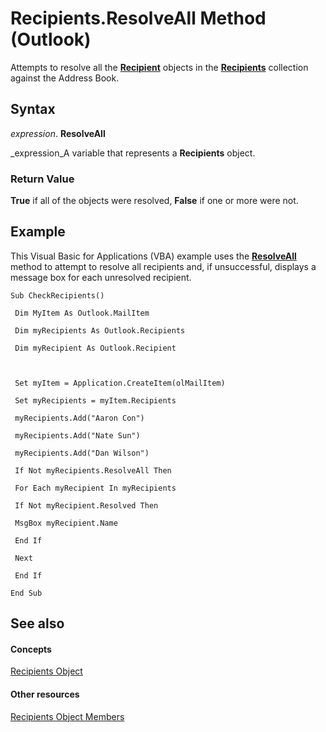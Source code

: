 
# Recipients.ResolveAll Method (Outlook)

Attempts to resolve all the  **[Recipient](8cee4d79-ec55-52a4-710b-6456944ca86d.md)** objects in the  **[Recipients](774f56b7-4de8-9584-60cd-4fbf361f4c85.md)** collection against the Address Book.


## Syntax

 _expression_. **ResolveAll**

 _expression_A variable that represents a  **Recipients** object.


### Return Value

 **True** if all of the objects were resolved, **False** if one or more were not.


## Example

This Visual Basic for Applications (VBA) example uses the  **[ResolveAll](82404dc6-af4e-f32d-68b2-9451328b5ca6.md)** method to attempt to resolve all recipients and, if unsuccessful, displays a message box for each unresolved recipient.


```
Sub CheckRecipients() 
 
 Dim MyItem As Outlook.MailItem 
 
 Dim myRecipients As Outlook.Recipients 
 
 Dim myRecipient As Outlook.Recipient 
 
 
 
 Set myItem = Application.CreateItem(olMailItem) 
 
 Set myRecipients = myItem.Recipients 
 
 myRecipients.Add("Aaron Con") 
 
 myRecipients.Add("Nate Sun") 
 
 myRecipients.Add("Dan Wilson") 
 
 If Not myRecipients.ResolveAll Then 
 
 For Each myRecipient In myRecipients 
 
 If Not myRecipient.Resolved Then 
 
 MsgBox myRecipient.Name 
 
 End If 
 
 Next 
 
 End If 
 
End Sub
```


## See also


#### Concepts


 [Recipients Object](774f56b7-4de8-9584-60cd-4fbf361f4c85.md)
#### Other resources


 [Recipients Object Members](958f9e6d-c499-4c19-0550-02506998b125.md)
